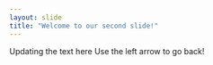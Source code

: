 ```yaml
---
layout: slide
title: "Welcome to our second slide!"
---
```

Updating the text here
Use the left arrow to go back!
